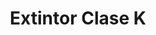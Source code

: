 ---
title: "Extintor Clase K"
description: "Extintor para Fuegos de Cocina (Químico Húmedo)"
line: "Línea de control de incendios"
main:
  id: 103 # Cambiado a 103 para distinguirlo de los otros
  content: |
    Presentamos nuestro **Extintor Clase K** – la solución definitiva para la seguridad en cocinas comerciales e industriales. Este equipo especializado, parte de nuestra completa **Línea de Control de Incendios**, está diseñado con un agente químico húmedo eficaz para extinguir fuegos de aceites y grasas combustibles, actuando de forma segura y rápida.

  
  imgCard: "@/images/products/a-02.avif" 
  imgMain: "@/images/products/a-02.avif"
  imgAlt: "Extintor Clase K para cocinas industriales"
tabs:
  - id: "tabs-with-card-item-1"
    dataTab: "#tabs-with-card-1"
    title: "Descripción"
  - id: "tabs-with-card-item-2"
    dataTab: "#tabs-with-card-2"
    title: "Especificaciones"
  - id: "tabs-with-card-item-3"
    dataTab: "#tabs-with-card-3"
    title: "Usos y Aplicaciones"
longDescription:
  title: "Protección Especializada para Ambientes de Cocina de Alto Riesgo"
  subTitle: |
    El Extintor Clase K de nuestra Línea de Control de Incendios es indispensable en cualquier establecimiento de alimentos. Su agente de químico húmedo crea una capa jabonosa que enfría y encapsula la grasa, previniendo la reignición y garantizando la seguridad del personal y las instalaciones.
  btnTitle: "Contacta a ventas para más información"
  btnURL: "#"
descriptionList:
  - title: "Tipos de Fuego"
    subTitle: "Específicamente diseñado para fuegos de **Tipo K** (aceites vegetales, grasas animales y combustibles de cocina a alta temperatura)."
  - title: "Agente Químico Húmedo"
    subTitle: "Contiene una solución de sales de potasio que reacciona con la grasa caliente para formar una capa espumosa (saponificación), eliminando el oxígeno y enfriando el combustible."
  - title: "Boquilla Especializada"
    subTitle: "Equipado con una boquilla que descarga el agente en una fina neblina, evitando salpicaduras de grasa caliente y protegiendo al operador."
specificationsLeft:
  - title: "Agente Extintor"
    subTitle: "Acetato de Potasio u otra sal de potasio (Químico Húmedo)."
  - title: "Capacidad"
    subTitle: "Disponible en capacidades de X Litros o X kg (ej. 6 Litros, 9 kg), adecuado para el tamaño de las cocinas y el riesgo."
  - title: "Presión de Trabajo"
    subTitle: "Operado a presión, con manómetro para fácil verificación de estado."
  - title: "Certificaciones"
    subTitle: "Cumple con las normativas nacionales e internacionales específicas para extintores Clase K (ej. NFPA 10, UL 300)."
tableData:
  - feature: ["Especificación", "Valor"]
    description:
      - ["Tipo de Agente", "Químico Húmedo (Acetato de Potasio)"]
      - ["Capacidad (Litros/kg)", "Variable (ej. 6L / 9kg)"]
      - ["Clase de Fuego", "K"]
      - ["Material del Cilindro", "Acero inoxidable o similar resistente a la corrosión"]
      - ["Válvula", "Metálica de alta resistencia con boquilla pulverizadora"]
blueprints:
  first: "@/images/blueprint-1.avif"
  second: "@/images/blueprint-2.avif" 
---